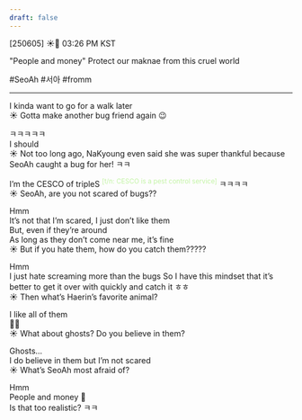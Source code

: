 ```yaml
---
draft: false
---
```

[250605] ☀️💭 03:26 PM KST

"People and money"
Protect our maknae from this cruel world

#SeoAh #서아 #fromm
___
 I kinda want to go for a walk later  
☀️ Gotta make another bug friend again 😉

ㅋㅋㅋㅋㅋ  
I should  
☀️ Not too long ago, NaKyoung even said she was super thankful because SeoAh caught a bug for her! ㅋㅋ

I’m the CESCO of tripleS  <sup><font color="#c3f4a5">[t/n: CESCO is a pest control service]</font></sup>
ㅋㅋㅋㅋ  
☀️ SeoAh, are you not scared of bugs??

Hmm  
It’s not that I’m scared, I just don’t like them  
But, even if they’re around  
As long as they don’t come near me, it’s fine  
☀️ But if you hate them, how do you catch them?????

Hmm  
I just hate screaming more than the bugs 
So I have this mindset that it’s better to get it over with quickly and catch it
ㅎㅎ  
☀️ Then what’s Haerin’s favorite animal?

I like all of them  
🤍🤍  
☀️ What about ghosts? Do you believe in them?

Ghosts…  
I do believe in them but I’m not scared  
☀️ What’s SeoAh most afraid of?

Hmm  
People and money 💸  
Is that too realistic? ㅋㅋ